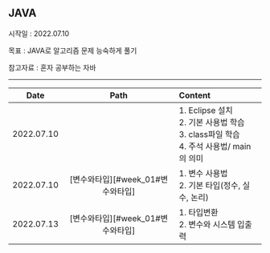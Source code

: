 ##  JAVA

시작일 : 2022.07.10

목표 : JAVA로 알고리즘 문제 능숙하게 풀기

참고자료 : 혼자 공부하는 자바

---

|    Date    |               Path                | Content                                                      |
| :--------: | :-------------------------------: | :----------------------------------------------------------- |
| 2022.07.10 |                                   | 1. Eclipse 설치<br />2. 기본 사용법 학습<br />3. class파일 학습<br />4. 주석 사용법/ main의 의미 |
| 2022.07.10 | [변수와타입][#week_01#변수와타입] | 1. 변수 사용법<br />2. 기본 타입(정수, 실수, 논리)           |
| 2022.07.13 | [변수와타입][#week_01#변수와타입] | 1. 타입변환<br />2. 변수와 시스템 입출력                     |

